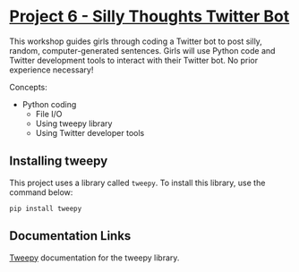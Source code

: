 # [Project 6 - Silly Thoughts Twitter Bot][1] 
This workshop guides girls through coding a Twitter bot to post silly, random, computer-generated sentences. Girls will use Python code and Twitter development tools to interact with their Twitter bot. No prior experience necessary!

Concepts:
* Python coding
  * File I/O
  * Using tweepy library
  * Using Twitter developer tools


## Installing tweepy
This project uses a library called `tweepy`. To install this library, use the command below:
```
pip install tweepy
```


## Documentation Links
[Tweepy][2] documentation for the tweepy library.


[1]:https://projects.raspberrypi.org/en/projects/tweeting-babbage
[2]:https://tweepy.readthedocs.io/en/v3.5.0/
